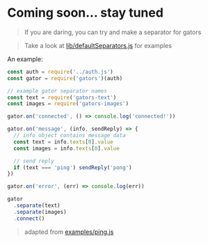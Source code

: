 # Coming soon... stay tuned

> If you are daring, you can try and make a separator for gators

> Take a look at [lib/defaultSeparators.js](https://github.com/jdtzmn/gators/blob/master/lib/defaultSeparators.js) for examples

 An example:

```js
const auth = require('../auth.js')
const gator = require('gators')(auth)

// example gator separator names
const text = require('gators-text')
const images = require('gators-images')

gator.on('connected', () => console.log('connected!'))

gator.on('message', (info, sendReply) => {
  // info object contains message data
  const text = info.texts[0].value
  const images = info.texts[0].value

  // send reply
  if (text === 'ping') sendReply('pong')
})

gator.on('error', (err) => console.log(err))

gator
  .separate(text)
  .separate(images)
  .connect()
```

> adapted from [examples/ping.js](https://github.com/jdtzmn/gators/blob/master/examples/ping.js)
